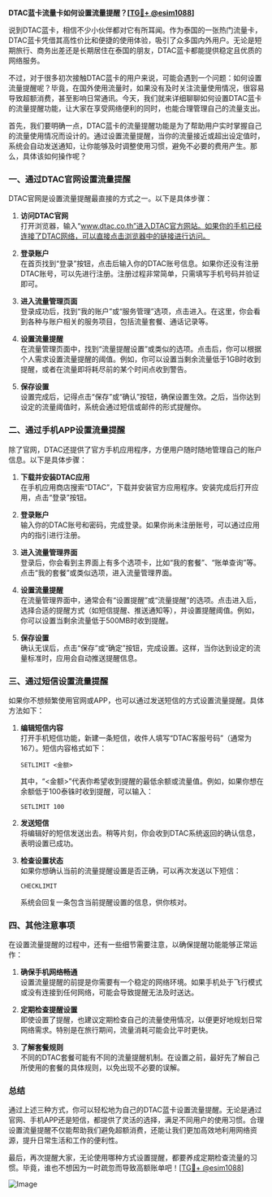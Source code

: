 **DTAC蓝卡流量卡如何设置流量提醒？[[TG💪+ @esim1088](https://t.me/s/esim1088)]**

说到DTAC蓝卡，相信不少小伙伴都对它有所耳闻。作为泰国的一张热门流量卡，DTAC蓝卡凭借其高性价比和便捷的使用体验，吸引了众多国内外用户。无论是短期旅行、商务出差还是长期居住在泰国的朋友，DTAC蓝卡都能提供稳定且优质的网络服务。

不过，对于很多初次接触DTAC蓝卡的用户来说，可能会遇到一个问题：如何设置流量提醒呢？毕竟，在国外使用流量时，如果没有及时关注流量使用情况，很容易导致超额消费，甚至影响日常通讯。今天，我们就来详细聊聊如何设置DTAC蓝卡的流量提醒功能，让大家在享受网络便利的同时，也能合理管理自己的流量支出。

首先，我们要明确一点，DTAC蓝卡的流量提醒功能是为了帮助用户实时掌握自己的流量使用情况而设计的。通过设置流量提醒，当你的流量接近或超出设定值时，系统会自动发送通知，让你能够及时调整使用习惯，避免不必要的费用产生。那么，具体该如何操作呢？

### **一、通过DTAC官网设置流量提醒**

DTAC官网是设置流量提醒最直接的方式之一。以下是具体步骤：

1. **访问DTAC官网**  
   打开浏览器，输入“www.dtac.co.th”进入DTAC官方网站。如果你的手机已经连接了DTAC网络，可以直接点击浏览器中的链接进行访问。

2. **登录账户**  
   在首页找到“登录”按钮，点击后输入你的DTAC账号信息。如果你还没有注册DTAC账号，可以先进行注册。注册过程非常简单，只需填写手机号码并验证即可。

3. **进入流量管理页面**  
   登录成功后，找到“我的账户”或“服务管理”选项，点击进入。在这里，你会看到各种与账户相关的服务项目，包括流量套餐、通话记录等。

4. **设置流量提醒**  
   在流量管理页面中，找到“流量提醒设置”或类似的选项。点击后，你可以根据个人需求设置流量提醒的阈值。例如，你可以设置当剩余流量低于1GB时收到提醒，或者在流量即将耗尽前的某个时间点收到警告。

5. **保存设置**  
   设置完成后，记得点击“保存”或“确认”按钮，确保设置生效。之后，当你达到设定的流量阈值时，系统会通过短信或邮件的形式提醒你。

### **二、通过手机APP设置流量提醒**

除了官网，DTAC还提供了官方手机应用程序，方便用户随时随地管理自己的账户信息。以下是具体步骤：

1. **下载并安装DTAC应用**  
   在手机应用商店搜索“DTAC”，下载并安装官方应用程序。安装完成后打开应用，点击“登录”按钮。

2. **登录账户**  
   输入你的DTAC账号和密码，完成登录。如果你尚未注册账号，可以通过应用内的指引进行注册。

3. **进入流量管理界面**  
   登录后，你会看到主界面上有多个选项卡，比如“我的套餐”、“账单查询”等。点击“我的套餐”或类似选项，进入流量管理界面。

4. **设置流量提醒**  
   在流量管理界面中，通常会有“设置提醒”或“流量提醒”的选项。点击进入后，选择合适的提醒方式（如短信提醒、推送通知等），并设置提醒阈值。例如，你可以设置当剩余流量低于500MB时收到提醒。

5. **保存设置**  
   确认无误后，点击“保存”或“确定”按钮，完成设置。这样，当你达到设定的流量标准时，应用会自动推送提醒信息。

### **三、通过短信设置流量提醒**

如果你不想频繁使用官网或APP，也可以通过发送短信的方式设置流量提醒。具体方法如下：

1. **编辑短信内容**  
   打开手机短信功能，新建一条短信，收件人填写“DTAC客服号码”（通常为167）。短信内容格式如下：
   ```
   SETLIMIT <金额>
   ```
   其中，“<金额>”代表你希望收到提醒的最低余额或流量值。例如，如果你想在余额低于100泰铢时收到提醒，可以输入：
   ```
   SETLIMIT 100
   ```

2. **发送短信**  
   将编辑好的短信发送出去。稍等片刻，你会收到DTAC系统返回的确认信息，表明设置已成功。

3. **检查设置状态**  
   如果你想确认当前的流量提醒设置是否正确，可以再次发送以下短信：
   ```
   CHECKLIMIT
   ```
   系统会回复一条包含当前提醒设置的信息，供你核对。

### **四、其他注意事项**

在设置流量提醒的过程中，还有一些细节需要注意，以确保提醒功能能够正常运作：

1. **确保手机网络畅通**  
   设置流量提醒的前提是你需要有一个稳定的网络环境。如果手机处于飞行模式或没有连接到任何网络，可能会导致提醒无法及时送达。

2. **定期检查提醒设置**  
   即使设置了提醒，也建议定期检查自己的流量使用情况，以便更好地规划日常网络需求。特别是在旅行期间，流量消耗可能会比平时更快。

3. **了解套餐规则**  
   不同的DTAC套餐可能有不同的流量提醒机制。在设置之前，最好先了解自己所使用的套餐的具体规则，以免出现不必要的误解。

### **总结**

通过上述三种方式，你可以轻松地为自己的DTAC蓝卡设置流量提醒。无论是通过官网、手机APP还是短信，都提供了灵活的选择，满足不同用户的使用习惯。合理设置流量提醒不仅能帮助我们避免超额消费，还能让我们更加高效地利用网络资源，提升日常生活和工作的便利性。

最后，再次提醒大家，无论使用哪种方式设置提醒，都要养成定期检查流量的习惯。毕竟，谁也不想因为一时疏忽而导致高额账单吧！[[TG💪+ @esim1088](https://t.me/s/esim1088)]  

![Image](https://i.postimg.cc/4NQfJmqS/Snipaste-2025-05-13-00-14-12.png)